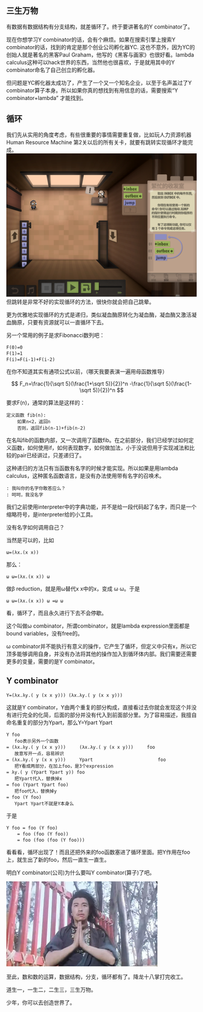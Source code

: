 <!--
.. title: 面向眼科医生的λ演算入门教程(8)
.. slug: mian-xiang-yan-ke-yi-sheng-de-lyan-suan-ru-men-jiao-cheng-8
.. date: 2017-12-19 00:33:18 UTC+08:00
.. tags: lambda, 教程, 现代眼科医生知识扩展包
.. category: tutorial
.. link:
.. description:
.. type: text
-->

## 三生万物
有数据有数据结构有分支结构，就差循环了。终于要讲著名的Y combinator了。

现在你想学习Y combinator的话，会有个麻烦。如果在搜索引擎上搜索Y combinator的话，找到的肯定是那个创业公司孵化器YC. 这也不意外，因为YC的创始人就是著名的黑客Paul Graham，他写的《黑客与画家》也很好看。lambda calculus这种可以hack世界的东西，当然他也很喜欢，于是就用其中的Y combinator命名了自己创立的孵化器。
<!-- TEASER_END -->

但问题是YC孵化器太成功了，产生了一个又一个知名企业，以至于名声盖过了Y combinator算子本身。所以如果你真的想找到有用信息的话，需要搜索“Y combinator+lambda” 才能找到。

## 循环

我们先从实用的角度考虑，有些很重要的事情需要重复做，比如玩人力资源机器Human Resource Machine 第2关以后的所有关卡，就要有跳转实现循环才能完成。
![](/images/lambda/jump.png)
但跳转是非常不好的实现循环的方法，很快你就会把自己跳晕。

更为优雅地实现循环的方式是递归，类似凝血酶原转化为凝血酶，凝血酶又激活凝血酶原，只要有资源就可以一直循环下去。

另一个常用的例子是求Fibonacci数列吧：
```
F(0)=0
F(1)=1
F(i)=F(i-1)+F(i-2)
```
在你不知道其实有通项公式以前，（哪天我要表演一遍用母函数推导）

$$
F_n=\frac{1}{\sqrt 5}(\frac{1+\sqrt 5)}{2})^n
-\frac{1}{\sqrt 5}(\frac{1-\sqrt 5)}{2})^n
$$

要求F(n)，通常的算法是这样的：

```
定义函数 fib(n):
    如果n<2，返回n
    否则，返回fib(n-1)+fib(n-2)
```

在名叫fib的函数内部，又一次调用了函数fib。在之前部分，我们已经学过如何定义函数，如何使用if，如何表现数字，如何做加法，小于没说但用于实现减法和比较的pair已经讲过，只差递归了。

这种递归的方法只有当函数有名字的时候才能实现。所以如果是用lambda calculus，这种匿名函数语言，是没有办法使用带有名字的召唤术。
```
: 我叫你的名字你敢答应么？
: 呵呵，我没名字
```
我们之前使用interpreter中的字典功能，并不是给一段代码起了名字，而只是一个缩略符号，是interpreter给的小工具。

没有名字如何调用自己？

当然是可以的，比如
```
ω=(λx.(x x))
```
那么：
```
ω ω=(λx.(x x)) ω
```
做β reduction，就是用ω替代x x中的x，变成 ω ω。于是
```
ω ω=(λx.(x x)) ω =ω ω
```
看，循环了，而且永久进行下去不会停歇。

这个叫做ω combinator，所谓combinator，就是lambda expression里面都是bound variables，没有free的。

ω combinator并不能执行有意义的操作，它产生了循环，但定义中只有x，所以它顶多能够调用自身，并没有办法将其他的操作加入到循环体内部。我们需要还需要更多的变量，需要的是Y combinator。

## Y combinator
```
Y=(λx.λy.( y (x x y))) (λx.λy.( y (x x y)))
```
这就是Y combinator，Y由两个重复的部分构成，直接看过去你就会发现这个并没有进行完全的化简，后面的部分并没有代入到前面部分里。为了容易描述，我擅自命名重复的部分为Ypart，那么Y=Ypart Ypart
```
Y foo
   foo表示另外一个函数
= (λx.λy.( y (x x y)))     (λx.λy.( y (x x y)))     foo
   故意写开一点，容易辨识
= (λx.λy.( y (x x y)))     Ypart                        foo
   把Y看成两部分，在加上foo，是3个expression
= λy.( y (Ypart Ypart y)) foo
   把Ypart代入，替换掉x
= foo (Ypart Ypart foo)
   把foo代入，替换掉y
= foo (Y foo)
   Ypart Ypart不就是Y本身么
```
于是
```
Y foo = foo (Y foo)
    = foo (foo (Y foo))
    = foo (foo (foo (Y foo)))
```
看看看，循环出现了！而且还把外来的foo函数塞进了循环里面。把Y作用在foo上，就生出了新的foo，然后一直生一直生。

明白Y combinator(公司)为什么要叫Y combinator(算子)了吧。

![](/images/lambda/dragon18.jpg)

至此，数和数的运算，数据结构，分支，循环都有了。降龙十八掌打完收工。

道生一，一生二，二生三，三生万物。

少年，你可以去创造世界了。
